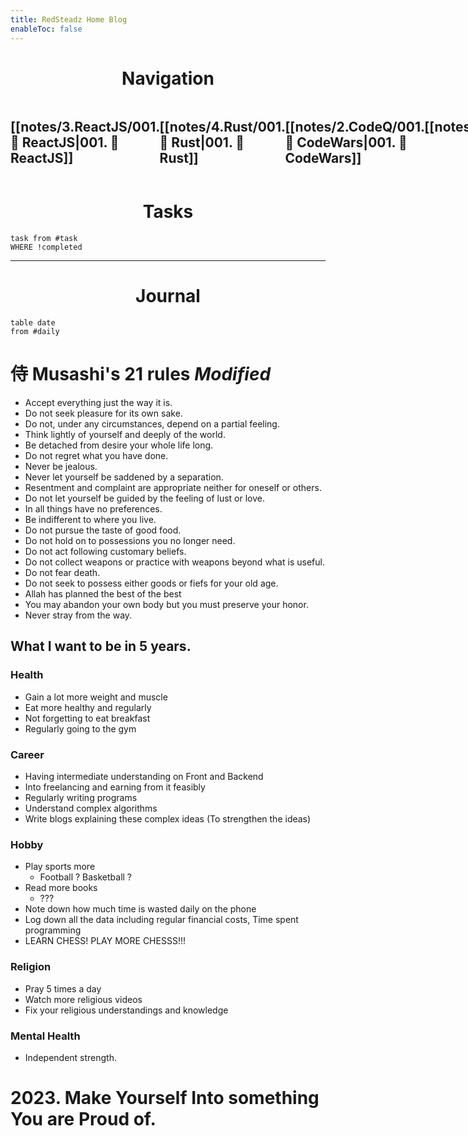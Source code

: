 ```yaml
---
title: RedSteadz Home Blog
enableToc: false
---
```




<h1 align="center"> Navigation </h1>

<nav style="display:flex; justify-content:space-evenly;"> 

## [[notes/3.ReactJS/001.  ReactJS|001.  ReactJS]]

## [[notes/4.Rust/001.  Rust|001.  Rust]]

## [[notes/2.CodeQ/001.   CodeWars|001.   CodeWars]]

## [[notes/1.General/001.General|001.General]]
</nav>




<h1 align="center"> Tasks </h2>

```dataview
task from #task 
WHERE !completed
```

---

<h1 align="center">Journal</h1>

```dataview
table date
from #daily 
```

# 侍 Musashi's 21 rules _Modified_
- Accept everything just the way it is.
- Do not seek pleasure for its own sake.
- Do not, under any circumstances, depend on a partial feeling.
- Think lightly of yourself and deeply of the world.
- Be detached from desire your whole life long.
- Do not regret what you have done.
- Never be jealous.
- Never let yourself be saddened by a separation.
- Resentment and complaint are appropriate neither for oneself or others.
- Do not let yourself be guided by the feeling of lust or love.
- In all things have no preferences.
- Be indifferent to where you live.
- Do not pursue the taste of good food.
- Do not hold on to possessions you no longer need.
- Do not act following customary beliefs.
- Do not collect weapons or practice with weapons beyond what is useful.
- Do not fear death.
- Do not seek to possess either goods or fiefs for your old age.
- Allah has planned the best of the best
- You may abandon your own body but you must preserve your honor.
- Never stray from the way.

## What I want to be in 5 years.
### Health
- Gain a lot more weight and muscle
- Eat more healthy and regularly
- Not forgetting to eat breakfast
- Regularly going to the gym 
### Career
- Having intermediate understanding on Front and Backend
- Into freelancing and earning from it feasibly
- Regularly writing programs
-  Understand complex algorithms
- Write blogs explaining these complex ideas (To strengthen the ideas)
### Hobby
- Play sports more
	- Football ? Basketball ?
- Read more books
	- ???
- Note down how much time is wasted daily on the phone
- Log down all the data including regular financial costs, Time spent programming
- LEARN CHESS! PLAY MORE CHESSS!!!
### Religion
- Pray 5 times a day
- Watch more religious videos 
- Fix your religious understandings and knowledge
### Mental Health
- Independent strength.

# 2023. Make Yourself Into something You are Proud of.
